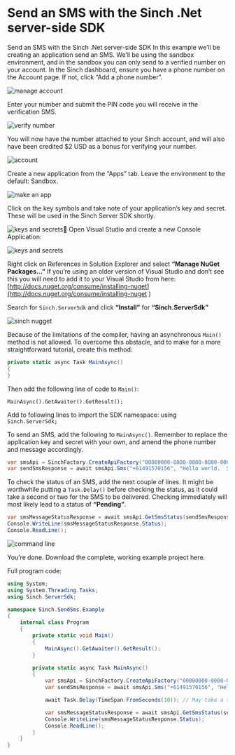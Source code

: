 # Send an SMS with the Sinch .Net server-side SDK

Send an SMS with the Sinch .Net server-side SDK
In this example we’ll be creating an application send an SMS.  We’ll be using the sandbox environment, and in the sandbox you can only send to a verified number on your account.  In the Sinch dashboard, ensure you have a phone number on the Account page.  If not, click “Add a phone number”. 

![manage account](img/manage-account.png)

Enter your number and submit the PIN code you will receive in the verification SMS.

![verify number](img/verify.png)

You will now have the number attached to your Sinch account, and will also have been credited $2 USD as a bonus for verifying your number.

![account](img/account.png)

Create a new application from the “Apps” tab.  Leave the environment to the default: Sandbox.

![make an app](img/app-list.png)

Click on the key symbols and take note of your application’s key and secret.  These will be used in the Sinch Server SDK shortly.

![keys and secrets](img/keys-and-secret.png)
Open Visual Studio and create a new Console Application:

![keys and secrets](img/new-project.png)

Right click on References in Solution Explorer and select **“Manage NuGet Packages…”** If you’re using an older version of Visual Studio and don’t see this you will need to add it to your Visual Studio from here: [http://docs.nuget.org/consume/installing-nuget](http://docs.nuget.org/consume/installing-nuget )

Search for `Sinch.ServerSdk` and click **“Install”** for **“Sinch.ServerSdk”**

![sinch nugget](img/nugget.png)

Because of the limitations of the compiler, having an asynchronous `Main()` method is not allowed.  To overcome this obstacle, and to make for a more straightforward tutorial, create this method:

````csharp
private static async Task MainAsync()
{
}
````

Then add the following line of code to `Main()`:

`MainAsync().GetAwaiter().GetResult();`

Add to following lines to import the SDK namespace:
using `Sinch.ServerSdk;`

To send an SMS, add the following to `MainAsync()`.  Remember to replace the application key and secret with your own, and amend the phone number and message accordingly.

````csharp
var smsApi = SinchFactory.CreateApiFactory("00000000-0000-0000-0000-000000000000", "AAAAAAAAAAAAAAAAAAAAAA==").CreateSmsApi();
var sendSmsResponse = await smsApi.Sms("+61491570156", "Hello world.  Sinch SMS here.").Send();
````

To check the status of an SMS, add the next couple of lines.  It might be worthwhile putting a `Task.Delay()` before checking the status, as it could take a second or two for the SMS to be delivered.  Checking immediately will most likely lead to a status of **“Pending”**.

````csharp
var smsMessageStatusResponse = await smsApi.GetSmsStatus(sendSmsResponse.MessageId);
Console.WriteLine(smsMessageStatusResponse.Status);
Console.ReadLine(); 
````

![command line](img/command-line.png)

You’re done.  Download the complete, working example project here. 

Full program code:

````csharp
using System;
using System.Threading.Tasks;
using Sinch.ServerSdk;

namespace Sinch.SendSms.Example
{
    internal class Program
    {
        private static void Main()
        {
            MainAsync().GetAwaiter().GetResult();
        }

        private static async Task MainAsync()
        {
            var smsApi = SinchFactory.CreateApiFactory("00000000-0000-0000-0000-000000000000", "AAAAAAAAAAAAAAAAAAAAAA==").CreateSmsApi();
            var sendSmsResponse = await smsApi.Sms("+61491570156", "Hello world.  Sinch SMS here.").Send();

            await Task.Delay(TimeSpan.FromSeconds(10)); // May take a second or two to be delivered.

            var smsMessageStatusResponse = await smsApi.GetSmsStatus(sendSmsResponse.MessageId);
            Console.WriteLine(smsMessageStatusResponse.Status);
            Console.ReadLine();
        }
    }
}
````
